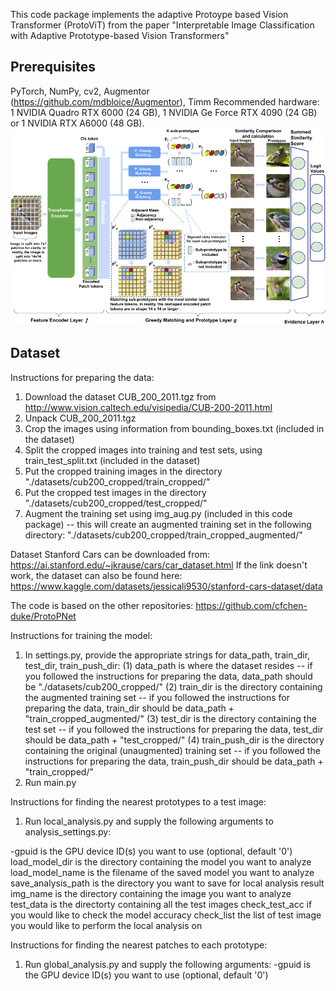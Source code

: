 This code package implements the adaptive Protoype based Vision Transformer (ProtoViT) 
from the paper "Interpretable Image Classification with Adaptive Prototype-based Vision Transformers"

## Prerequisites
PyTorch, NumPy, cv2, Augmentor (https://github.com/mdbloice/Augmentor), Timm
Recommended hardware: 1 NVIDIA Quadro RTX 6000 (24 GB), 1 NVIDIA Ge Force RTX 4090 (24 GB) or 1 NVIDIA RTX A6000 (48 GB).
<img src="./arch2.png" width="600px" >

## Dataset 
Instructions for preparing the data:
1. Download the dataset CUB_200_2011.tgz from http://www.vision.caltech.edu/visipedia/CUB-200-2011.html
3. Unpack CUB_200_2011.tgz
4. Crop the images using information from bounding_boxes.txt (included in the dataset)
5. Split the cropped images into training and test sets, using train_test_split.txt (included in the dataset)
6. Put the cropped training images in the directory "./datasets/cub200_cropped/train_cropped/"
7. Put the cropped test images in the directory "./datasets/cub200_cropped/test_cropped/"
8. Augment the training set using img_aug.py (included in this code package)
   -- this will create an augmented training set in the following directory:
      "./datasets/cub200_cropped/train_cropped_augmented/"

Dataset Stanford Cars can be downloaded from: https://ai.stanford.edu/~jkrause/cars/car_dataset.html
If the link doesn't work, the dataset can also be found here: 
https://www.kaggle.com/datasets/jessicali9530/stanford-cars-dataset/data 

The code is based on the other repositories: https://github.com/cfchen-duke/ProtoPNet

Instructions for training the model:
1. In settings.py, provide the appropriate strings for data_path, train_dir, test_dir,
train_push_dir:
(1) data_path is where the dataset resides
    -- if you followed the instructions for preparing the data, data_path should be "./datasets/cub200_cropped/"
(2) train_dir is the directory containing the augmented training set
    -- if you followed the instructions for preparing the data, train_dir should be data_path + "train_cropped_augmented/"
(3) test_dir is the directory containing the test set
    -- if you followed the instructions for preparing the data, test_dir should be data_path + "test_cropped/"
(4) train_push_dir is the directory containing the original (unaugmented) training set
    -- if you followed the instructions for preparing the data, train_push_dir should be data_path + "train_cropped/"
2. Run main.py

Instructions for finding the nearest prototypes to a test image:
1. Run local_analysis.py and supply the following arguments to analysis_settings.py:
   
-gpuid is the GPU device ID(s) you want to use (optional, default '0')
load_model_dir is the directory containing the model you want to analyze
load_model_name is the filename of the saved model you want to analyze
save_analysis_path is the directory you want to save for local analysis result 
img_name is the directory containing the image you want to analyze
test_data is the directorty containing all the test images 
check_test_acc if you would like to check the model accuracy 
check_list the list of test image you would like to perform the local analysis on 

Instructions for finding the nearest patches to each prototype:
1. Run global_analysis.py and supply the following arguments:
-gpuid is the GPU device ID(s) you want to use (optional, default '0')

